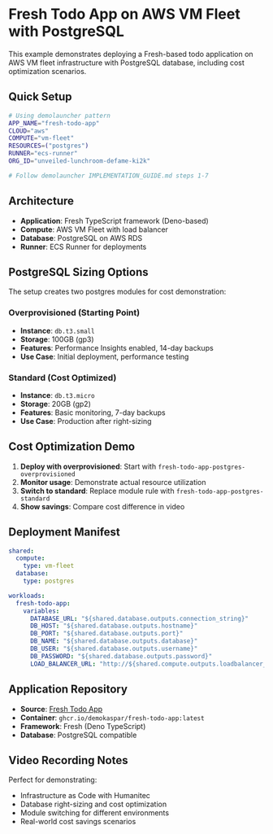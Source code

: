 # Fresh Todo App on AWS VM Fleet with PostgreSQL

This example demonstrates deploying a Fresh-based todo application on AWS VM fleet infrastructure with PostgreSQL database, including cost optimization scenarios.

## Quick Setup

```bash
# Using demolauncher pattern
APP_NAME="fresh-todo-app"
CLOUD="aws"
COMPUTE="vm-fleet"
RESOURCES=("postgres")
RUNNER="ecs-runner"
ORG_ID="unveiled-lunchroom-defame-ki2k"

# Follow demolauncher IMPLEMENTATION_GUIDE.md steps 1-7
```

## Architecture

- **Application**: Fresh TypeScript framework (Deno-based)
- **Compute**: AWS VM Fleet with load balancer
- **Database**: PostgreSQL on AWS RDS
- **Runner**: ECS Runner for deployments

## PostgreSQL Sizing Options

The setup creates two postgres modules for cost demonstration:

### Overprovisioned (Starting Point)
- **Instance**: `db.t3.small`
- **Storage**: 100GB (gp3)
- **Features**: Performance Insights enabled, 14-day backups
- **Use Case**: Initial deployment, performance testing

### Standard (Cost Optimized)
- **Instance**: `db.t3.micro`
- **Storage**: 20GB (gp2)
- **Features**: Basic monitoring, 7-day backups
- **Use Case**: Production after right-sizing

## Cost Optimization Demo

1. **Deploy with overprovisioned**: Start with `fresh-todo-app-postgres-overprovisioned`
2. **Monitor usage**: Demonstrate actual resource utilization
3. **Switch to standard**: Replace module rule with `fresh-todo-app-postgres-standard`
4. **Show savings**: Compare cost difference in video

## Deployment Manifest

```yaml
shared:
  compute:
    type: vm-fleet
  database:
    type: postgres

workloads:
  fresh-todo-app:
    variables:
      DATABASE_URL: "${shared.database.outputs.connection_string}"
      DB_HOST: "${shared.database.outputs.hostname}"
      DB_PORT: "${shared.database.outputs.port}"
      DB_NAME: "${shared.database.outputs.database}"
      DB_USER: "${shared.database.outputs.username}"
      DB_PASSWORD: "${shared.database.outputs.password}"
      LOAD_BALANCER_URL: "http://${shared.compute.outputs.loadbalancer_ip}"
```

## Application Repository

- **Source**: [Fresh Todo App](https://github.com/DemoKaspar/fresh-todo-app)
- **Container**: `ghcr.io/demokaspar/fresh-todo-app:latest`
- **Framework**: Fresh (Deno TypeScript)
- **Database**: PostgreSQL compatible

## Video Recording Notes

Perfect for demonstrating:
- Infrastructure as Code with Humanitec
- Database right-sizing and cost optimization
- Module switching for different environments
- Real-world cost savings scenarios